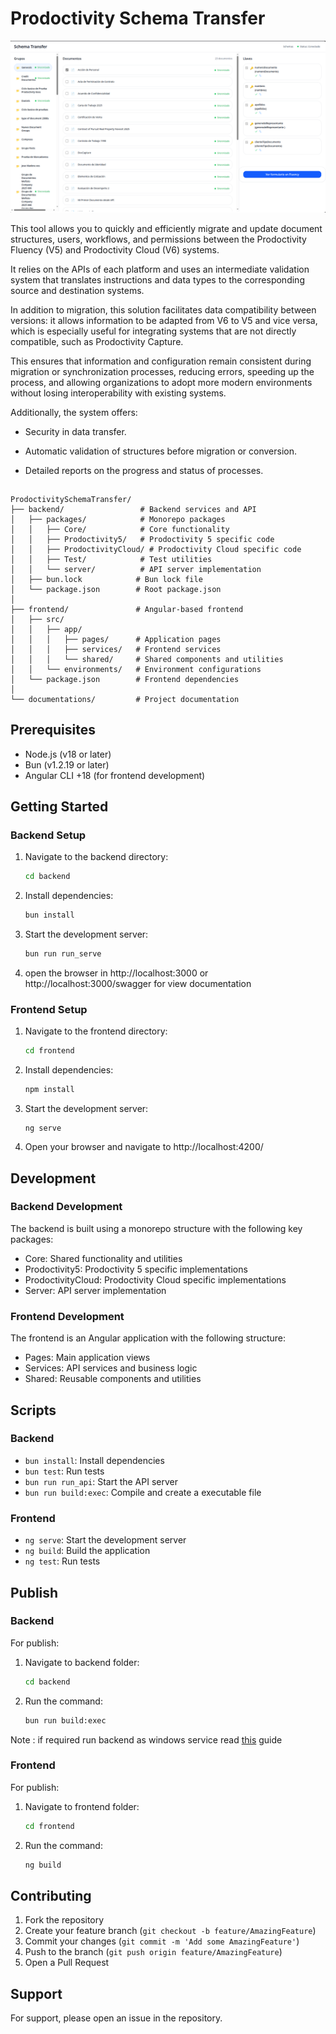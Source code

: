 # Prodoctivity Schema Transfer

![Capture01](./documentations/snap01.png "Pantalla principal")

This tool allows you to quickly and efficiently migrate and update document structures, users, workflows, and permissions between the Prodoctivity Fluency (V5) and Prodoctivity Cloud (V6) systems.

It relies on the APIs of each platform and uses an intermediate validation system that translates instructions and data types to the corresponding source and destination systems.

In addition to migration, this solution facilitates data compatibility between versions: it allows information to be adapted from V6 to V5 and vice versa, which is especially useful for integrating systems that are not directly compatible, such as Prodoctivity Capture.

This ensures that information and configuration remain consistent during migration or synchronization processes, reducing errors, speeding up the process, and allowing organizations to adopt more modern environments without losing interoperability with existing systems.

Additionally, the system offers:


* Security in data transfer.

* Automatic validation of structures before migration or conversion.

* Detailed reports on the progress and status of processes.

##
```
ProdoctivitySchemaTransfer/
├── backend/                 # Backend services and API
│   ├── packages/            # Monorepo packages
│   │   ├── Core/            # Core functionality
│   │   ├── Prodoctivity5/   # Prodoctivity 5 specific code
│   │   ├── ProdoctivityCloud/ # Prodoctivity Cloud specific code
│   │   ├── Test/            # Test utilities
│   │   └── server/          # API server implementation
│   ├── bun.lock            # Bun lock file
│   └── package.json        # Root package.json
│
├── frontend/               # Angular-based frontend
│   ├── src/
│   │   ├── app/
│   │   │   ├── pages/      # Application pages
│   │   │   ├── services/   # Frontend services
│   │   │   └── shared/     # Shared components and utilities
│   │   └── environments/   # Environment configurations
│   └── package.json        # Frontend dependencies
│
└── documentations/         # Project documentation
```

## Prerequisites
* Node.js (v18 or later)
* Bun (v1.2.19 or later)
* Angular CLI +18 (for frontend development)

## Getting Started

### Backend Setup
1. Navigate to the backend directory:
    ```bash
    cd backend
    ```
2. Install dependencies:
    ```bash
    bun install
    ```
3. Start the development server:
    ```bash
    bun run run_serve
    ```
4. open the browser in http://localhost:3000 or http://localhost:3000/swagger for view documentation

### Frontend Setup
1. Navigate to the frontend directory:
    ```bash
    cd frontend
    ```
2. Install dependencies:
    ```bash
    npm install
    ```
3. Start the development server:
    ```
    ng serve
    ```
4. Open your browser and navigate to http://localhost:4200/

## Development

### Backend Development
The backend is built using a monorepo structure with the following key packages:

* Core: Shared functionality and utilities
* Prodoctivity5: Prodoctivity 5 specific implementations
* ProdoctivityCloud: Prodoctivity Cloud specific implementations
* Server: API server implementation

### Frontend Development
The frontend is an Angular application with the following structure:

* Pages: Main application views
* Services: API services and business logic
* Shared: Reusable components and utilities

## Scripts

### Backend
* ```bun install```: Install dependencies
* ```bun test```: Run tests
* ```bun run run_api```: Start the API server
* ```bun run build:exec```: Compile and create a executable file
### Frontend
* ```ng serve```: Start the development server
* ```ng build```: Build the application
* ```ng test```: Run tests

## Publish

### Backend
For publish:

1. Navigate to backend folder:
    ```bash
    cd backend
    ```
2. Run the command:
    ``` bash
    bun run build:exec
    ```
Note : if required run backend as windows service read [this](/documentations/InstallServiceBackend.MD) guide
### Frontend
For publish:
1. Navigate to frontend folder:
    ```bash
    cd frontend
    ```
2. Run the command:
    ```bash
    ng build
    ```

## Contributing
1. Fork the repository
2. Create your feature branch (```git checkout -b feature/AmazingFeature```)
3. Commit your changes (```git commit -m 'Add some AmazingFeature'```)
4. Push to the branch (```git push origin feature/AmazingFeature```)
5. Open a Pull Request


## Support
For support, please open an issue in the repository.